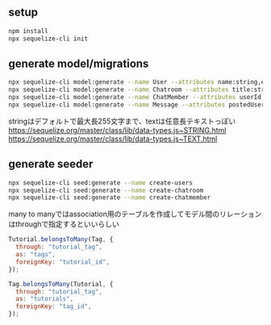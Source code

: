 ## setup
```sh
npm install
npx sequelize-cli init
```


## generate model/migrations
```sh
npx sequelize-cli model:generate --name User --attributes name:string,email:string
npx sequelize-cli model:generate --name Chatroom --attributes title:string
npx sequelize-cli model:generate --name ChatMember --attributes userId:integer,chatroomId:integer
npx sequelize-cli model:generate --name Message --attributes postedUserId:integer,content:text
```

stringはデフォルトで最大長255文字まで、textは任意長テキストっぽい
https://sequelize.org/master/class/lib/data-types.js~STRING.html
https://sequelize.org/master/class/lib/data-types.js~TEXT.html


## generate seeder

``` sh
npx sequelize-cli seed:generate --name create-users
npx sequelize-cli seed:generate --name create-chatroom
npx sequelize-cli seed:generate --name create-chatmember
```

many to manyではassociation用のテーブルを作成してモデル間のリレーションはthroughで指定するといいらしい

```js
Tutorial.belongsToMany(Tag, {
  through: "tutorial_tag",
  as: "tags",
  foreignKey: "tutorial_id",
});

Tag.belongsToMany(Tutorial, {
  through: "tutorial_tag",
  as: "tutorials",
  foreignKey: "tag_id",
});
```
